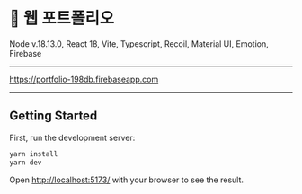 # 🍎 웹 포트폴리오
Node v.18.13.0, React 18, Vite, Typescript, Recoil, Material UI, Emotion, Firebase

----
https://portfolio-198db.firebaseapp.com

----
## Getting Started

First, run the development server:

```bash
yarn install
yarn dev
```

Open [http://localhost:5173/](http://localhost:5173/) with your browser to see the result.
